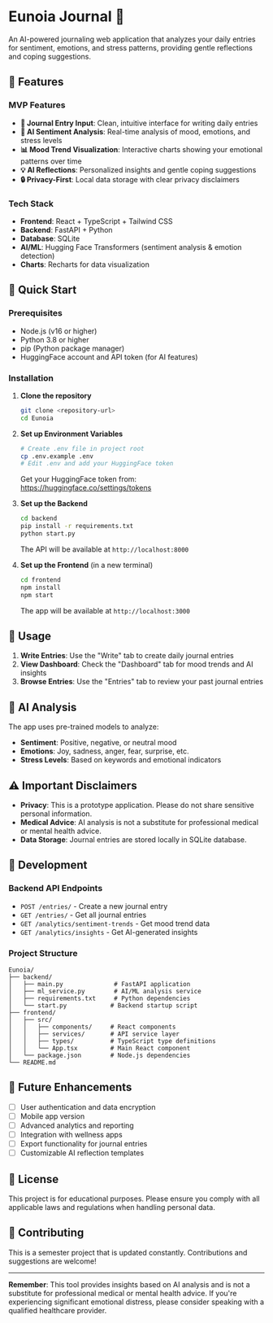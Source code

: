 # Eunoia Journal 📝

An AI-powered journaling web application that analyzes your daily entries for sentiment, emotions, and stress patterns, providing gentle reflections and coping suggestions.

## 🌟 Features

### MVP Features
- **📝 Journal Entry Input**: Clean, intuitive interface for writing daily entries
- **🤖 AI Sentiment Analysis**: Real-time analysis of mood, emotions, and stress levels
- **📊 Mood Trend Visualization**: Interactive charts showing your emotional patterns over time
- **💡 AI Reflections**: Personalized insights and gentle coping suggestions
- **🔒 Privacy-First**: Local data storage with clear privacy disclaimers

### Tech Stack
- **Frontend**: React + TypeScript + Tailwind CSS
- **Backend**: FastAPI + Python
- **Database**: SQLite
- **AI/ML**: Hugging Face Transformers (sentiment analysis & emotion detection)
- **Charts**: Recharts for data visualization

## 🚀 Quick Start

### Prerequisites
- Node.js (v16 or higher)
- Python 3.8 or higher
- pip (Python package manager)
- HuggingFace account and API token (for AI features)

### Installation

1. **Clone the repository**
   ```bash
   git clone <repository-url>
   cd Eunoia
   ```

2. **Set up Environment Variables**
   ```bash
   # Create .env file in project root
   cp .env.example .env
   # Edit .env and add your HuggingFace token
   ```
   
   Get your HuggingFace token from: https://huggingface.co/settings/tokens

3. **Set up the Backend**
   ```bash
   cd backend
   pip install -r requirements.txt
   python start.py
   ```
   The API will be available at `http://localhost:8000`

4. **Set up the Frontend** (in a new terminal)
   ```bash
   cd frontend
   npm install
   npm start
   ```
   The app will be available at `http://localhost:3000`

## 📱 Usage

1. **Write Entries**: Use the "Write" tab to create daily journal entries
2. **View Dashboard**: Check the "Dashboard" tab for mood trends and AI insights
3. **Browse Entries**: Use the "Entries" tab to review your past journal entries

## 🧠 AI Analysis

The app uses pre-trained models to analyze:
- **Sentiment**: Positive, negative, or neutral mood
- **Emotions**: Joy, sadness, anger, fear, surprise, etc.
- **Stress Levels**: Based on keywords and emotional indicators

## ⚠️ Important Disclaimers

- **Privacy**: This is a prototype application. Please do not share sensitive personal information.
- **Medical Advice**: AI analysis is not a substitute for professional medical or mental health advice.
- **Data Storage**: Journal entries are stored locally in SQLite database.

## 🔧 Development

### Backend API Endpoints
- `POST /entries/` - Create a new journal entry
- `GET /entries/` - Get all journal entries
- `GET /analytics/sentiment-trends` - Get mood trend data
- `GET /analytics/insights` - Get AI-generated insights

### Project Structure
```
Eunoia/
├── backend/
│   ├── main.py              # FastAPI application
│   ├── ml_service.py        # AI/ML analysis service
│   ├── requirements.txt     # Python dependencies
│   └── start.py            # Backend startup script
├── frontend/
│   ├── src/
│   │   ├── components/     # React components
│   │   ├── services/       # API service layer
│   │   ├── types/          # TypeScript type definitions
│   │   └── App.tsx         # Main React component
│   └── package.json        # Node.js dependencies
└── README.md
```

## 🎯 Future Enhancements

- [ ] User authentication and data encryption
- [ ] Mobile app version
- [ ] Advanced analytics and reporting
- [ ] Integration with wellness apps
- [ ] Export functionality for journal entries
- [ ] Customizable AI reflection templates

## 📄 License

This project is for educational purposes. Please ensure you comply with all applicable laws and regulations when handling personal data.

## 🤝 Contributing

This is a semester project that is updated constantly. Contributions and suggestions are welcome!

---

**Remember**: This tool provides insights based on AI analysis and is not a substitute for professional medical or mental health advice. If you're experiencing significant emotional distress, please consider speaking with a qualified healthcare provider.
